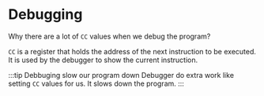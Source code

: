 # Debugging

Why there are a lot of `CC` values when we debug the program?

`CC` is a register that holds the address of the next instruction to be executed. It is used by the debugger to show the current instruction.

:::tip Debbuging slow our program down
Debugger do extra work like setting `CC` values for us. It slows down the program.
:::